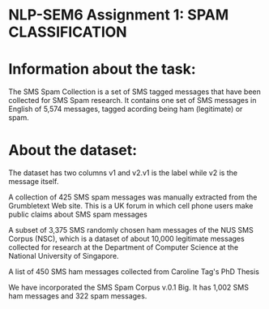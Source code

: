 # NLP-SEM6 Assignment 1: SPAM CLASSIFICATION

# Information about the task:
The SMS Spam Collection is a set of SMS tagged messages that have been collected for SMS Spam research. It contains one set of SMS messages in English of 5,574 messages, tagged acording being ham (legitimate) or spam.

# About the dataset:
The dataset has two columns v1 and v2.v1 is the label while v2 is the message itself.

A collection of 425 SMS spam messages was manually extracted from the Grumbletext Web site. This is a UK forum in which cell phone users make public claims about SMS spam messages

A subset of 3,375 SMS randomly chosen ham messages of the NUS SMS Corpus (NSC), which is a dataset of about 10,000 legitimate messages collected for research at the Department of Computer Science at the National University of Singapore.

A list of 450 SMS ham messages collected from Caroline Tag's PhD Thesis

We have incorporated the SMS Spam Corpus v.0.1 Big. It has 1,002 SMS ham messages and 322 spam messages.
